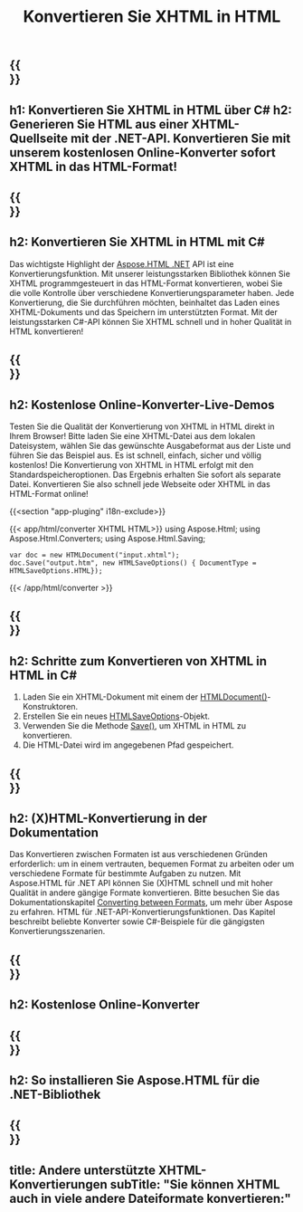 ﻿---
translation: true
template: /templates/_template-conversion-child.md
title: Konvertieren Sie XHTML in HTML
description: Konvertieren Sie XHTML in HTML in C#. Verwenden Sie einfach die Konverter-API innerhalb von ASP.NET oder einer beliebigen .NET-Anwendung. Probieren Sie kostenlos online XHTML to HTML Converter aus!
url: /net/conversion/xhtml-to-html/
family: html
platformtag: net
feature: conversion
informat: XHTML
outformat: HTML
otherformats: PDF XPS DOCX GIF JPEG PNG TIFF BMP MHTML MD
howto: howtoXHtmlHtml
---

{{<section banner>}}
---
h1: Konvertieren Sie XHTML in HTML über C#
h2: Generieren Sie HTML aus einer XHTML-Quellseite mit der .NET-API. Konvertieren Sie mit unserem kostenlosen Online-Konverter sofort XHTML in das HTML-Format!
---

{{<section overview>}}
---
h2: Konvertieren Sie XHTML in HTML mit C#
---

Das wichtigste Highlight der [Aspose.HTML .NET](https://products.aspose.com/html/net/) API ist eine Konvertierungsfunktion. Mit unserer leistungsstarken Bibliothek können Sie XHTML programmgesteuert in das HTML-Format konvertieren, wobei Sie die volle Kontrolle über verschiedene Konvertierungsparameter haben. Jede Konvertierung, die Sie durchführen möchten, beinhaltet das Laden eines XHTML-Dokuments und das Speichern im unterstützten Format. Mit der leistungsstarken C#-API können Sie XHTML schnell und in hoher Qualität in HTML konvertieren!

{{<section demos>}}
---
h2: Kostenlose Online-Konverter-Live-Demos
---

Testen Sie die Qualität der Konvertierung von XHTML in HTML direkt in Ihrem Browser! Bitte laden Sie eine XHTML-Datei aus dem lokalen Dateisystem, wählen Sie das gewünschte Ausgabeformat aus der Liste und führen Sie das Beispiel aus. Es ist schnell, einfach, sicher und völlig kostenlos! Die Konvertierung von XHTML in HTML erfolgt mit den Standardspeicheroptionen. Das Ergebnis erhalten Sie sofort als separate Datei. Konvertieren Sie also schnell jede Webseite oder XHTML in das HTML-Format online!

{{<section "app-pluging" i18n-exclude>}}

{{< app/html/converter XHTML HTML>}}
using Aspose.Html;
using Aspose.Html.Converters;
using Aspose.Html.Saving;

    var doc = new HTMLDocument("input.xhtml");
    doc.Save("output.htm", new HTMLSaveOptions() { DocumentType = HTMLSaveOptions.HTML});

{{< /app/html/converter >}}

{{<section steps>}}
---
h2: Schritte zum Konvertieren von XHTML in HTML in C#
---
1. Laden Sie ein XHTML-Dokument mit einem der [HTMLDocument()](https://reference.aspose.com/html/net/aspose.html/htmldocument/)-Konstruktoren.
1. Erstellen Sie ein neues [HTMLSaveOptions](https://reference.aspose.com/html/net/aspose.html.saving/htmlsaveoptions/)-Objekt.
1. Verwenden Sie die Methode [Save()](https://reference.aspose.com/html/net/aspose.html/htmldocument/save/), um XHTML in HTML zu konvertieren.
1. Die HTML-Datei wird im angegebenen Pfad gespeichert.

{{<section documentation>}}
---
h2: (X)HTML-Konvertierung in der Dokumentation
---

Das Konvertieren zwischen Formaten ist aus verschiedenen Gründen erforderlich: um in einem vertrauten, bequemen Format zu arbeiten oder um verschiedene Formate für bestimmte Aufgaben zu nutzen. Mit Aspose.HTML für .NET API können Sie (X)HTML schnell und mit hoher Qualität in andere gängige Formate konvertieren. Bitte besuchen Sie das Dokumentationskapitel <a href="https://docs.aspose.com/html/net/converting-between-formats/" target="_blank">Converting between Formats</a>, um mehr über Aspose zu erfahren. HTML für .NET-API-Konvertierungsfunktionen. Das Kapitel beschreibt beliebte Konverter sowie C#-Beispiele für die gängigsten Konvertierungsszenarien.

{{<section online-converters>}}
---
h2: Kostenlose Online-Konverter
---

{{<section get-started>}}
---
h2: So installieren Sie Aspose.HTML für die .NET-Bibliothek
---

{{<section other-conversions>}}
---
title: Andere unterstützte XHTML-Konvertierungen
subTitle: "Sie können XHTML auch in viele andere Dateiformate konvertieren:"
---